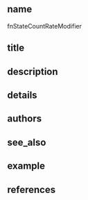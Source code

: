 ## name
fnStateCountRateModifier
## title
## description
## details
## authors
## see_also
## example
## references
